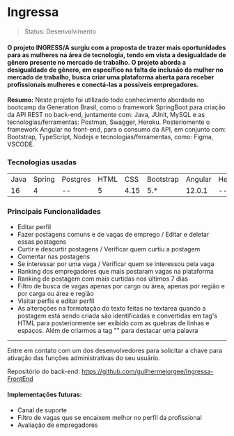 <h1>Ingressa</h1>

>Status: Desenvolvimento

<h4>O projeto INGRESS/A surgiu com a proposta de trazer mais oportunidades para as mulheres na área de tecnologia, tendo em 
vista a desigualdade de gênero presente no mercado de trabalho.
O projeto aborda a desigualdade de gênero, em específico na falta de inclusão da mulher no mercado de trabalho, busca 
criar uma plataforma aberta para receber profissionais mulheres e conectá-las a possíveis empregadores.</h4>

<b>Resumo:</b>
Neste projeto foi utilizado todo conhecimento abordado no bootcamp da Generation Brasil, como o framework SpringBoot para criação da API REST no back-end, juntamente com: Java, JUnit, MySQL e as tecnologias/ferramentas: Postman, Swagger, Heroku. Posteriomente o framework Angular no front-end, para o consumo da API, em conjunto com: Bootstrap, TypeScript, Nodejs e tecnologias/ferramentas, como: Figma, VSCODE.

<h3>Tecnologias usadas</h3>

<table>
	<tr>
		<td>Java</td>
		<td>Spring</td>
		<td>Postgres</td>
		<td>HTML</td>
		<td>CSS</td>
		<td>Bootstrap</td>
		<td>Angular</td>
    <td>Heroku</td>
  </tr>
	<tr>
		<td>16</td>
		<td>4</td>
		<td>--</td>
		<td>5</td>
		<td>4.15</td>
		<td>5.*</td>
		<td>12.0.1</td>
    <td>--</td>
	</tr>
</table>

<h3>Principais Funcionalidades</h3>

<ul>
  <li>Editar perfil</li>
  <li>Fazer postagens comuns e de vagas de emprego / Editar e deletar essas postagens</li>
  <li>Curtir e descurtir postagens / Verificar quem curtiu a postagem</li>
  <li>Comentar nas postagens</li>
  <li>Se interessar por uma vaga / Verificar quem se interessou pela vaga</li>
  <li>Ranking dos empregadores que mais postaram vagas na plataforma</li>
  <li>Ranking de postagem com mais curtidas nos últimos 7 dias</li>
  <li>Filtro de busca de vagas apenas por cargo ou área, apenas por região e por carga ou área e região</li>
  <li>Visitar perfis e editar perfil</li>
  <li>As alterações na formatação do texto feitas no textarea quando a postagem está sendo criada são identificadas e convertidas em tag's HTML para posteriormente ser exibido com as quebras de linhas e espaços. Além de criarmos a tag "<d></d>" para destacar uma palavra</li>
</ul>
<hr>

Entre em contato com um dos desenvolvedores para solicitar a chave para ativação das funções administrativas do seu usuário.

Repositório do back-end: https://github.com/guilhermejorgee/Ingressa-FrontEnd

<h4>Implementações futuras:</h4>

+ Canal de suporte
+ Filtro de vagas que se encaixem melhor no perfil da profissional
+ Avaliação de empregadores
